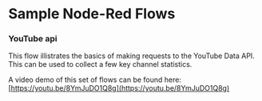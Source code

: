 # Sample Node-Red Flows

### YouTube api
This flow illistrates the basics of making requests to the YouTube Data API.
This can be used to collect a few key channel statistics.

A video demo of this set of flows can be found here:  [https://youtu.be/8YmJuDO1Q8g](https://youtu.be/8YmJuDO1Q8g)
